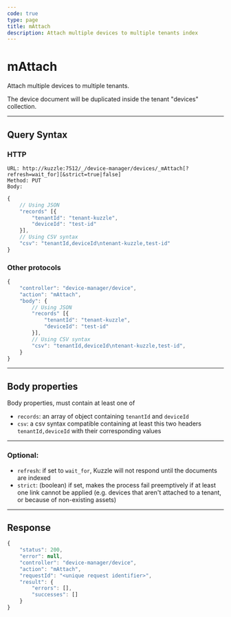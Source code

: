 ```yaml
---
code: true
type: page
title: mAttach
description: Attach multiple devices to multiple tenants index
---
```


# mAttach

Attach multiple devices to multiple tenants.

The device document will be duplicated inside the tenant "devices" collection.

---

## Query Syntax

### HTTP

``` http
URL: http://kuzzle:7512/_/device-manager/devices/_mAttach[?refresh=wait_for][&strict=true|false]
Method: PUT
Body:
```

``` js
{
    // Using JSON
    "records" [{
        "tenantId": "tenant-kuzzle",
        "deviceId": "test-id"
    }],
    // Using CSV syntax
    "csv": "tenantId,deviceId\ntenant-kuzzle,test-id"
}
```

### Other protocols

``` js
{
    "controller": "device-manager/device",
    "action": "mAttach",
    "body": {
        // Using JSON
        "records" [{
            "tenantId": "tenant-kuzzle",
            "deviceId": "test-id"
        }],
        // Using CSV syntax
        "csv": "tenantId,deviceId\ntenant-kuzzle,test-id",
    }
}
```

---

## Body properties

Body properties, must contain at least one of

- `records`: an array of object containing `tenantId` and `deviceId`
- `csv`: a csv syntax compatible containing at least this two headers `tenantId,deviceId` with their corresponding values

---

### Optional:

* `refresh`: if set to `wait_for`, Kuzzle will not respond until the documents are indexed
* `strict`: (boolean) if set, makes the process fail preemptively if at least one link cannot be applied (e.g. devices that aren't attached to a tenant, or because of non-existing assets)

---

## Response

``` js
{
    "status": 200,
    "error": null,
    "controller": "device-manager/device",
    "action": "mAttach",
    "requestId": "<unique request identifier>",
    "result": {
        "errors": [],
        "successes": []
    }
}
```
